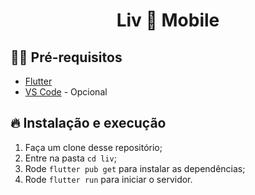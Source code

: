 <h1 align="center">
  Liv 📱 Mobile 
</h1>

## ✋🏻 Pré-requisitos

- [Flutter](https://flutter.dev/docs/get-started/install)
- [VS Code](https://code.visualstudio.com/) - Opcional

## 🔥 Instalação e execução
1. Faça um clone desse repositório;
2. Entre na pasta `cd liv`;
3. Rode `flutter pub get` para instalar as dependências;
4. Rode `flutter run` para iniciar o servidor.
